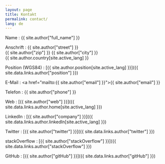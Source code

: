 ```yaml
---
layout: page
title: Kontakt
permalink: contact/
lang: de
---
```


Name
: {{ site.author["full_name"] }}

Anschrift
: {{ site.author["street"] }}<br/>
{{ site.author["zip"] }} {{ site.author["city"] }}<br/>
{{ site.author.country[site.active_lang] }}

Position (WGS84)
: [{{ site.author.position[site.active_lang] }}]({{ site.data.links.author["position"] }})

E-Mail
: <a href="mailto:{{ site.author["email"] }}">{{ site.author["email"] }}</a>

Telefon
: {{ site.author["phone"] }}

Web
: [{{ site.author["web"] }}]({{ site.data.links.author.home[site.active_lang] }})

LinkedIn
: [{{ site.author["company"] }}]({{ site.data.links.author.linkedIn[site.active_lang] }})

Twitter
: [{{ site.author["twitter"] }}]({{ site.data.links.author["twitter"] }})

stackOverflow
: [{{ site.author["stackOverflow"] }}]({{ site.data.links.author["stackOverflow"] }})

GitHub
: [{{ site.author["gitHub"] }}]({{ site.data.links.author["gitHub"] }})
